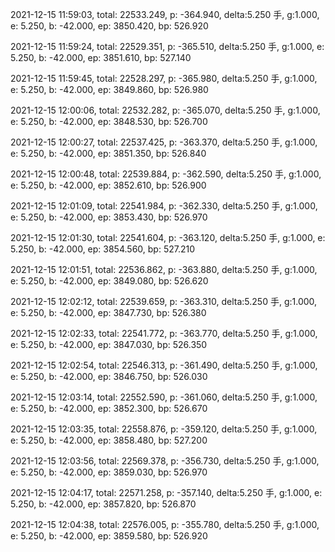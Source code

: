 2021-12-15 11:59:03, total: 22533.249, p: -364.940, delta:5.250 手, g:1.000, e: 5.250, b: -42.000, ep: 3850.420, bp: 526.920

2021-12-15 11:59:24, total: 22529.351, p: -365.510, delta:5.250 手, g:1.000, e: 5.250, b: -42.000, ep: 3851.610, bp: 527.140

2021-12-15 11:59:45, total: 22528.297, p: -365.980, delta:5.250 手, g:1.000, e: 5.250, b: -42.000, ep: 3849.860, bp: 526.980

2021-12-15 12:00:06, total: 22532.282, p: -365.070, delta:5.250 手, g:1.000, e: 5.250, b: -42.000, ep: 3848.530, bp: 526.700

2021-12-15 12:00:27, total: 22537.425, p: -363.370, delta:5.250 手, g:1.000, e: 5.250, b: -42.000, ep: 3851.350, bp: 526.840

2021-12-15 12:00:48, total: 22539.884, p: -362.590, delta:5.250 手, g:1.000, e: 5.250, b: -42.000, ep: 3852.610, bp: 526.900

2021-12-15 12:01:09, total: 22541.984, p: -362.330, delta:5.250 手, g:1.000, e: 5.250, b: -42.000, ep: 3853.430, bp: 526.970

2021-12-15 12:01:30, total: 22541.604, p: -363.120, delta:5.250 手, g:1.000, e: 5.250, b: -42.000, ep: 3854.560, bp: 527.210

2021-12-15 12:01:51, total: 22536.862, p: -363.880, delta:5.250 手, g:1.000, e: 5.250, b: -42.000, ep: 3849.080, bp: 526.620

2021-12-15 12:02:12, total: 22539.659, p: -363.310, delta:5.250 手, g:1.000, e: 5.250, b: -42.000, ep: 3847.730, bp: 526.380

2021-12-15 12:02:33, total: 22541.772, p: -363.770, delta:5.250 手, g:1.000, e: 5.250, b: -42.000, ep: 3847.030, bp: 526.350

2021-12-15 12:02:54, total: 22546.313, p: -361.490, delta:5.250 手, g:1.000, e: 5.250, b: -42.000, ep: 3846.750, bp: 526.030

2021-12-15 12:03:14, total: 22552.590, p: -361.060, delta:5.250 手, g:1.000, e: 5.250, b: -42.000, ep: 3852.300, bp: 526.670

2021-12-15 12:03:35, total: 22558.876, p: -359.120, delta:5.250 手, g:1.000, e: 5.250, b: -42.000, ep: 3858.480, bp: 527.200

2021-12-15 12:03:56, total: 22569.378, p: -356.730, delta:5.250 手, g:1.000, e: 5.250, b: -42.000, ep: 3859.030, bp: 526.970

2021-12-15 12:04:17, total: 22571.258, p: -357.140, delta:5.250 手, g:1.000, e: 5.250, b: -42.000, ep: 3857.820, bp: 526.870

2021-12-15 12:04:38, total: 22576.005, p: -355.780, delta:5.250 手, g:1.000, e: 5.250, b: -42.000, ep: 3859.580, bp: 526.920